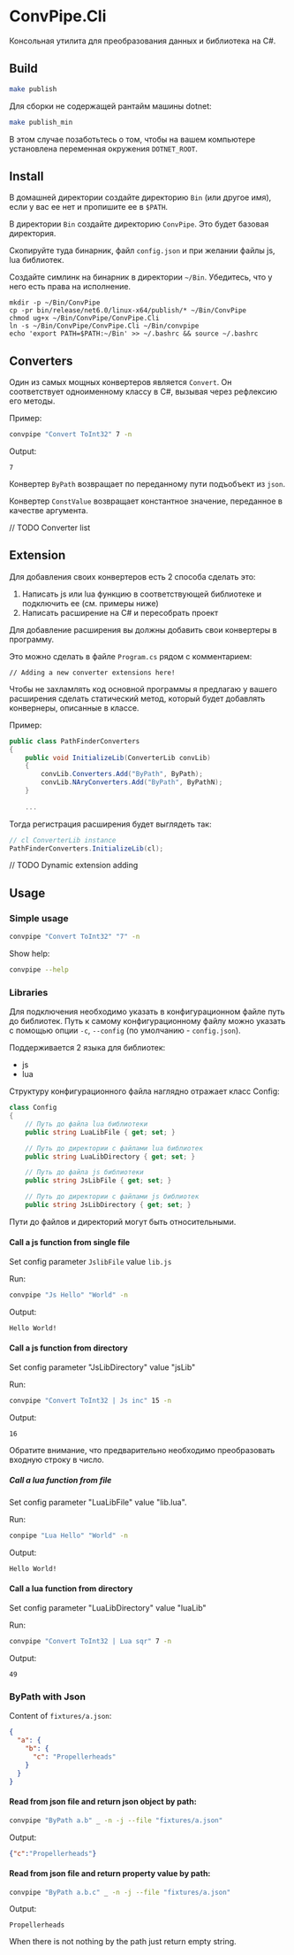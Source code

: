 # ConvPipe.Cli

Консольная утилита для преобразования данных и библиотека на C#.

## Build 

```bash
make publish
```

Для сборки не содержащей рантайм машины dotnet:

```bash
make publish_min
```

В этом случае позаботьтесь о том, чтобы на вашем компьютере установлена переменная окружения `DOTNET_ROOT`.

## Install

В домашней директории создайте директорию `Bin` (или другое имя), если у вас ее нет и пропишите ее в `$PATH`.

В директории `Bin` создайте директорию `ConvPipe`. Это будет базовая директория.

Скопируйте туда бинарник, файл `config.json` и при желании файлы js, lua библиотек.

Создайте симлинк на бинарник в директории `~/Bin`. Убедитесь, что у него есть права на исполнение.

```bin
mkdir -p ~/Bin/ConvPipe
cp -pr bin/release/net6.0/linux-x64/publish/* ~/Bin/ConvPipe
chmod ug+x ~/Bin/ConvPipe/ConvPipe.Cli
ln -s ~/Bin/ConvPipe/ConvPipe.Cli ~/Bin/convpipe
echo 'export PATH=$PATH:~/Bin' >> ~/.bashrc && source ~/.bashrc
```

## Converters

Один из самых мощных конвертеров является `Convert`. Он соответствует одноименному классу в C#,
вызывая через рефлексию его методы.

Пример:

```bash
convpipe "Convert ToInt32" 7 -n
```

Output:

```text
7
```

Конвертер `ByPath` возвращает по переданному пути подъобъект из `json`.

Конвертер `ConstValue` возвращает константное значение, переданное в качестве аргумента.

// TODO Converter list

## Extension

Для добавления своих конвертеров есть 2 способа сделать это:
1. Написать js или lua функцию в соответствующей библиотеке и подключить ее (см. примеры ниже)
2. Написать расширение на C# и пересобрать проект

Для добавление расширения вы должны добавить свои конвертеры в программу.

Это можно сделать в файле `Program.cs` рядом с комментарием:

```text
// Adding a new converter extensions here!
```

Чтобы не захламлять код основной программы я предлагаю у вашего расширения сделать статический метод,
который будет добавлять конвернеры, описанные в классе.

Пример:

```csharp
public class PathFinderConverters
{
    public void InitializeLib(ConverterLib convLib)
    {
        convLib.Converters.Add("ByPath", ByPath);
        convLib.NAryConverters.Add("ByPath", ByPathN);
    }
    
    ...
```

Тогда регистрация расширения будет выглядеть так:

```csharp
// cl ConverterLib instance
PathFinderConverters.InitializeLib(cl);
```

// TODO Dynamic extension adding

## Usage

### Simple usage

```bash
convpipe "Convert ToInt32" "7" -n
```

Show help:
```bash
convpipe --help
```

### Libraries

Для подключения необходимо указать в конфигурационном файле путь до библиотек. 
Путь к самому конфигурационному файлу можно указать с помощью опции `-c`, `--config` (по умолчанию - `config.json`).

Поддерживается 2 языка для библиотек:
* js
* lua

Структуру конфигурационного файла наглядно отражает класс Config:

```csharp
class Config
{
    // Путь до файла lua библиотеки
    public string LuaLibFile { get; set; }

    // Путь до директории с файлами lua библиотек
    public string LuaLibDirectory { get; set; }

    // Путь до файла js библиотеки
    public string JsLibFile { get; set; }

    // Путь до директории с файлами js библиотек
    public string JsLibDirectory { get; set; }
```

Пути до файлов и директорий могут быть относительными. 

#### Call a js function from single file

Set config parameter `JslibFile` value `lib.js`

Run:

```bash
convpipe "Js Hello" "World" -n
```

Output:

```text
Hello World!
```

#### Call a js function from directory

Set config parameter "JsLibDirectory" value "jsLib"

Run:

```bash
convpipe "Convert ToInt32 | Js inc" 15 -n
```

Output:

```text
16
```

Обратите внимание, что предварительно необходимо преобразовать входную строку в число.

##### Call a lua function from file

Set config parameter "LuaLibFile" value "lib.lua".

Run:

```bash
conpipe "Lua Hello" "World" -n
```

Output:

```text
Hello World!
```

#### Call a lua function from directory

Set config parameter "LuaLibDirectory" value "luaLib"

Run:

```bash
convpipe "Convert ToInt32 | Lua sqr" 7 -n
```

Output:

```text
49
```

### ByPath with Json

Content of `fixtures/a.json`:

```json
{
  "a": {
    "b": {
      "c": "Propellerheads"
    }
  }
}
```

#### Read from json file and return json object by path:
```bash
convpipe "ByPath a.b" _ -n -j --file "fixtures/a.json"
```

Output:
```json
{"c":"Propellerheads"}
```

#### Read from json file and return property value by path:
```bash
convpipe "ByPath a.b.c" _ -n -j --file "fixtures/a.json"
```

Output:
```text
Propellerheads
```

When there is not nothing by the path just return empty string.